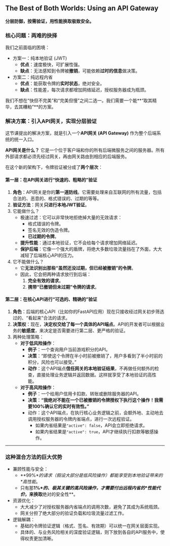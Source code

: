 ## The Best of Both Worlds: Using an API Gateway

**分层防御，按需验证，用性能换取极致安全。**

### 核心问题：两难的抉择

我们之前面临的困境：

- 方案一：纯本地验证 (JWT)
  - **优点**：速度极快，可扩展性强。
  - **缺点**：无法感知到令牌被**撤销**，可能依赖**过时的信息**做决策。
- 方案二：纯远程内省
  - **优点**：能获取令牌的**实时状态**，绝对安全。
  - **缺点**：性能差，每次请求都增加网络延迟，授权服务器成为瓶颈。

我们不想在“快但不完美”和“完美但慢”之间二选一。我们需要一个能**“取其精华，去其糟粕”**的方案。

### 解决方案：引入API网关，实现分层验证

这节课提出的解决方案，就是引入一个**API网关 (API Gateway)** 作为整个后端系统的统一入口。

**API网关是什么？**
它是一个位于客户端和你的所有后端微服务之间的服务器。所有外部请求都必须先经过网关，再由网关路由到相应的后端服务。

在这个新的架构下，令牌验证被分成了**两个层次**：

#### 第一层：在API网关进行“快速的、粗略的”验证

1. **角色**：API网关是你的**第一道防线**。它需要处理来自互联网的所有流量，包括合法的、恶意的、格式错误的、过期的等等。
2. **验证方法**：网关**只进行本地JWT验证**。
3. 它能做什么？
   - 极速过滤：它可以非常快地拒绝掉大量的无效请求：
     - 格式错误的令牌。
     - 签名无效的伪造令牌。
     - **已过期的令牌**。
   - **提升性能**：通过本地验证，它不会给每个请求增加网络延迟。
   - **保护后端**：它像一个强大的盾牌，将绝大多数垃圾流量挡在了外面，大大减轻了后端核心API的压力。
4. 它不能做什么？
   - 它**无法识别出那些“虽然还没过期，但已经被撤销”的令牌**。
   - 因此，它会把两种请求放行到后端：
     1. **完全有效的请求**。
     2. **携带“已撤销但未过期”令牌的请求**。

#### 第二层：在核心API进行“可选的、精确的”验证

1. **角色**：后端的核心API（比如你的FastAPI应用）现在只接收经过网关初步筛选过的、“看起来”合法的请求。
2. **决策权**：现在，**决定权交给了每一个具体的API端点**。API的开发者可以根据业务的**敏感度**，来决定是否需要进行第二层、更严格的验证。
3. 两种处理策略：
   - **对于低风险操作**：
     - **例子**：一个查询用户当前游戏积分的API。
     - **决策**：“即使这个令牌在半小时前被撤销了，用户多看到了半小时前的积分，风险也可以接受。”
     - **动作**：这个API端点**信任网关的本地验证结果**，不再做任何额外的检查，直接处理业务逻辑并返回数据。这样就享受了本地验证的高性能。
   - **对于高风险操作**：
     - **例子**：一个给用户信用卡扣款、转账或删除服务器的API。
     - **决策**：**“我绝对不能在一个已被撤销的令牌授权下执行这个操作！我需要100%确认它的实时有效性。”**
     - 动作：这个API端点，在执行核心业务逻辑之前，会额外地、主动地去调用授权服务器的令牌内省端点，进行一次远程验证。
       - 如果内省结果是`"active": false`，API会立即拒绝请求。
       - 如果内省结果是`"active": true`，API才继续执行扣款等敏感操作。

------

### 这种混合方法的巨大优势

- 兼顾性能与安全：
  - **99%\**的请求（假设大部分是低风险操作）都能享受到本地验证带来的\**高性能**。
  - 只有那**1%\**的、极其关键的高风险操作，才需要付出远程内省的\**性能代价**，来换取**绝对的安全性**。
- 资源优化：
  - 大大减少了对授权服务器内省端点的调用次数，避免了其成为系统瓶颈。
  - 网关分担了绝大部分的验证负载和垃圾流量过滤工作。
- 逻辑解耦：
  - 基础的令牌验证逻辑（格式、签名、有效期）可以统一在网关层面实现。
  - 具体的、与业务风险相关的深度验证逻辑，则下放到各自的API服务中，使得权责更加清晰。